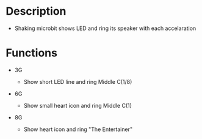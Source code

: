 # Description

- Shaking microbit shows LED and ring its speaker with each accelaration

# Functions

- 3G
    - Show short LED line and ring Middle C(1/8)

- 6G
    - Show small heart icon and ring Middle C(1)

- 8G
    - Show heart icon and ring "The Entertainer"